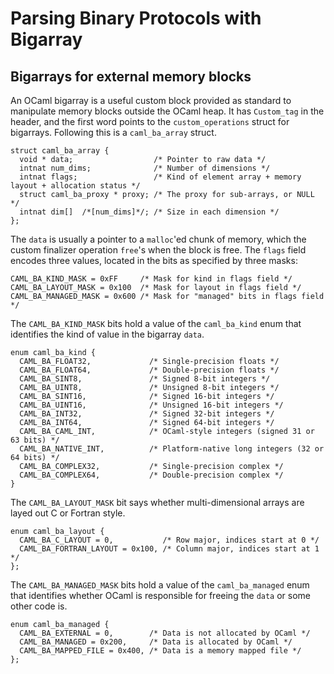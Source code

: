 # Parsing Binary Protocols with Bigarray

## Bigarrays for external memory blocks

An OCaml bigarray is a useful custom block provided as standard to manipulate
memory blocks outside the OCaml heap.  It has `Custom_tag` in the header, and
the first word points to the `custom_operations` struct for bigarrays.
Following this is a `caml_ba_array` struct.

```
struct caml_ba_array {
  void * data;                  /* Pointer to raw data */
  intnat num_dims;              /* Number of dimensions */
  intnat flags;                 /* Kind of element array + memory layout + allocation status */
  struct caml_ba_proxy * proxy; /* The proxy for sub-arrays, or NULL */
  intnat dim[]  /*[num_dims]*/; /* Size in each dimension */
};
```

The `data` is usually a pointer to a `malloc`'ed chunk of memory, which the
custom finalizer operation `free`'s when the block is free.  The `flags` field
encodes three values, located in the bits as specified by three masks:

```
CAML_BA_KIND_MASK = 0xFF     /* Mask for kind in flags field */
CAML_BA_LAYOUT_MASK = 0x100  /* Mask for layout in flags field */
CAML_BA_MANAGED_MASK = 0x600 /* Mask for "managed" bits in flags field */
```

The `CAML_BA_KIND_MASK` bits hold a value of the `caml_ba_kind` enum that identifies the
kind of value in the bigarray `data`.

```
enum caml_ba_kind {
  CAML_BA_FLOAT32,             /* Single-precision floats */
  CAML_BA_FLOAT64,             /* Double-precision floats */
  CAML_BA_SINT8,               /* Signed 8-bit integers */
  CAML_BA_UINT8,               /* Unsigned 8-bit integers */
  CAML_BA_SINT16,              /* Signed 16-bit integers */
  CAML_BA_UINT16,              /* Unsigned 16-bit integers */
  CAML_BA_INT32,               /* Signed 32-bit integers */
  CAML_BA_INT64,               /* Signed 64-bit integers */
  CAML_BA_CAML_INT,            /* OCaml-style integers (signed 31 or 63 bits) */
  CAML_BA_NATIVE_INT,          /* Platform-native long integers (32 or 64 bits) */
  CAML_BA_COMPLEX32,           /* Single-precision complex */
  CAML_BA_COMPLEX64,           /* Double-precision complex */
}
```

The `CAML_BA_LAYOUT_MASK` bit says whether multi-dimensional arrays are layed out C or
Fortran style.

```
enum caml_ba_layout {
  CAML_BA_C_LAYOUT = 0,           /* Row major, indices start at 0 */
  CAML_BA_FORTRAN_LAYOUT = 0x100, /* Column major, indices start at 1 */
};
```

The `CAML_BA_MANAGED_MASK` bits hold a value of the `caml_ba_managed` enum that identifies
whether OCaml is responsible for freeing the `data` or some other code is.

```
enum caml_ba_managed {
  CAML_BA_EXTERNAL = 0,        /* Data is not allocated by OCaml */
  CAML_BA_MANAGED = 0x200,     /* Data is allocated by OCaml */
  CAML_BA_MAPPED_FILE = 0x400, /* Data is a memory mapped file */
};
```

